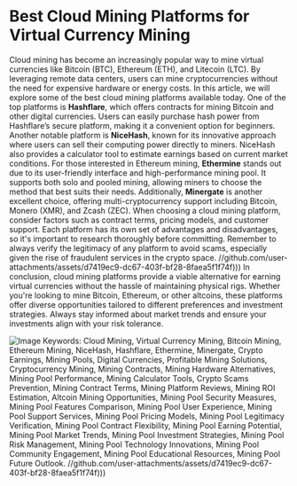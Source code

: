 # Best Cloud Mining Platforms for Virtual Currency Mining
Cloud mining has become an increasingly popular way to mine virtual currencies like Bitcoin (BTC), Ethereum (ETH), and Litecoin (LTC). By leveraging remote data centers, users can mine cryptocurrencies without the need for expensive hardware or energy costs. In this article, we will explore some of the best cloud mining platforms available today.
One of the top platforms is **Hashflare**, which offers contracts for mining Bitcoin and other digital currencies. Users can easily purchase hash power from Hashflare’s secure platform, making it a convenient option for beginners. Another notable platform is **NiceHash**, known for its innovative approach where users can sell their computing power directly to miners. NiceHash also provides a calculator tool to estimate earnings based on current market conditions.
For those interested in Ethereum mining, **Ethermine** stands out due to its user-friendly interface and high-performance mining pool. It supports both solo and pooled mining, allowing miners to choose the method that best suits their needs. Additionally, **Minergate** is another excellent choice, offering multi-cryptocurrency support including Bitcoin, Monero (XMR), and Zcash (ZEC).
When choosing a cloud mining platform, consider factors such as contract terms, pricing models, and customer support. Each platform has its own set of advantages and disadvantages, so it's important to research thoroughly before committing. Remember to always verify the legitimacy of any platform to avoid scams, especially given the rise of fraudulent services in the crypto space.
 //github.com/user-attachments/assets/d7419ec9-dc67-403f-bf28-8faea5f1f74f)))
In conclusion, cloud mining platforms provide a viable alternative for earning virtual currencies without the hassle of maintaining physical rigs. Whether you're looking to mine Bitcoin, Ethereum, or other altcoins, these platforms offer diverse opportunities tailored to different preferences and investment strategies. Always stay informed about market trends and ensure your investments align with your risk tolerance.

![Image](https://github.com/user-attachments/assets/d7419ec9-dc67-403f-bf28-8faea5f1f74f)
Keywords: Cloud Mining, Virtual Currency Mining, Bitcoin Mining, Ethereum Mining, NiceHash, Hashflare, Ethermine, Minergate, Crypto Earnings, Mining Pools, Digital Currencies, Profitable Mining Solutions, Cryptocurrency Mining, Mining Contracts, Mining Hardware Alternatives, Mining Pool Performance, Mining Calculator Tools, Crypto Scams Prevention, Mining Contract Terms, Mining Platform Reviews, Mining ROI Estimation, Altcoin Mining Opportunities, Mining Pool Security Measures, Mining Pool Features Comparison, Mining Pool User Experience, Mining Pool Support Services, Mining Pool Pricing Models, Mining Pool Legitimacy Verification, Mining Pool Contract Flexibility, Mining Pool Earning Potential, Mining Pool Market Trends, Mining Pool Investment Strategies, Mining Pool Risk Management, Mining Pool Technology Innovations, Mining Pool Community Engagement, Mining Pool Educational Resources, Mining Pool Future Outlook.
 //github.com/user-attachments/assets/d7419ec9-dc67-403f-bf28-8faea5f1f74f)))
